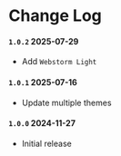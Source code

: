 # Change Log

<!-- All notable changes to the "vscode-webstorm-theme" extension will be documented in this file.

Check [Keep a Changelog](http://keepachangelog.com/) for recommendations on how to structure this file.

## [Unreleased] -->

#### `1.0.2` 2025-07-29

- Add `Webstorm Light`

#### `1.0.1` 2025-07-16

- Update multiple themes

#### `1.0.0` 2024-11-27

- Initial release
